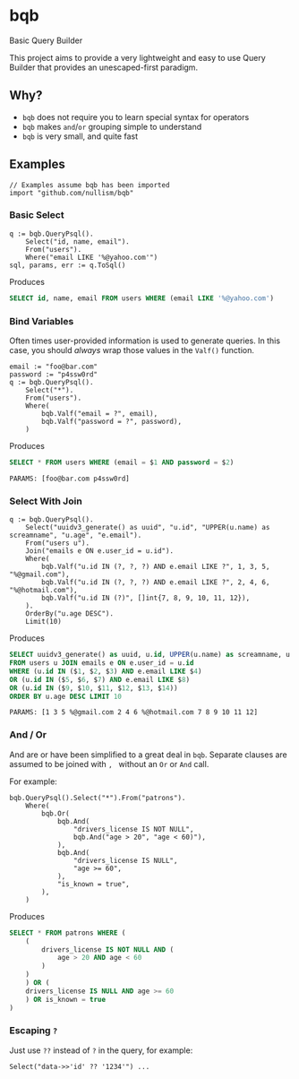 # bqb
Basic Query Builder

This project aims to provide a very lightweight and easy to use Query Builder
that provides an unescaped-first paradigm.

## Why?

* `bqb` does not require you to learn special syntax for operators
* `bqb` makes `and`/`or` grouping simple to understand
* `bqb` is very small, and quite fast


## Examples

```golang
// Examples assume bqb has been imported
import "github.com/nullism/bqb"
```

### Basic Select

```golang
q := bqb.QueryPsql().
    Select("id, name, email").
    From("users").
    Where("email LIKE '%@yahoo.com'")
sql, params, err := q.ToSql()
```

Produces

```sql
SELECT id, name, email FROM users WHERE (email LIKE '%@yahoo.com')
```

### Bind Variables

Often times user-provided information is used to generate queries.
In this case, you should _always_ wrap those values in the `Valf()` function.

```golang
email := "foo@bar.com"
password := "p4ssw0rd"
q := bqb.QueryPsql().
    Select("*").
    From("users").
    Where(
        bqb.Valf("email = ?", email),
        bqb.Valf("password = ?", password),
    )
```

Produces
```sql
SELECT * FROM users WHERE (email = $1 AND password = $2)
```
```
PARAMS: [foo@bar.com p4ssw0rd]
```

### Select With Join

```golang
q := bqb.QueryPsql().
    Select("uuidv3_generate() as uuid", "u.id", "UPPER(u.name) as screamname", "u.age", "e.email").
    From("users u").
    Join("emails e ON e.user_id = u.id").
    Where(
        bqb.Valf("u.id IN (?, ?, ?) AND e.email LIKE ?", 1, 3, 5, "%@gmail.com"),
        bqb.Valf("u.id IN (?, ?, ?) AND e.email LIKE ?", 2, 4, 6, "%@hotmail.com"),
        bqb.Valf("u.id IN (?)", []int{7, 8, 9, 10, 11, 12}),
    ).
    OrderBy("u.age DESC").
    Limit(10)
```

Produces

```sql
SELECT uuidv3_generate() as uuid, u.id, UPPER(u.name) as screamname, u.age, e.email
FROM users u JOIN emails e ON e.user_id = u.id
WHERE (u.id IN ($1, $2, $3) AND e.email LIKE $4)
OR (u.id IN ($5, $6, $7) AND e.email LIKE $8)
OR (u.id IN ($9, $10, $11, $12, $13, $14))
ORDER BY u.age DESC LIMIT 10
```
```
PARAMS: [1 3 5 %@gmail.com 2 4 6 %@hotmail.com 7 8 9 10 11 12]
```

### And / Or

And are or have been simplified to a great deal in `bqb`.
Separate clauses are assumed to be joined with `, ` without an `Or` or `And` call.


For example:

```golang
bqb.QueryPsql().Select("*").From("patrons").
    Where(
        bqb.Or(
            bqb.And(
                "drivers_license IS NOT NULL",
                bqb.And("age > 20", "age < 60)"),
            ),
            bqb.And(
                "drivers_license IS NULL",
                "age >= 60",
            ),
            "is_known = true",
        ),
    )
```

Produces

```sql
SELECT * FROM patrons WHERE (
    (
        drivers_license IS NOT NULL AND (
            age > 20 AND age < 60
        )
    )
    ) OR (
    drivers_license IS NULL AND age >= 60
    ) OR is_known = true
)
```

### Escaping `?`

Just use `??` instead of `?` in the query, for example:

```golang
Select("data->>'id' ?? '1234'") ...
```